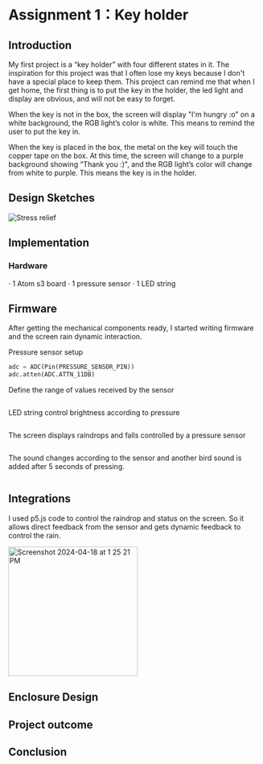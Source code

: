# Assignment 1：Key holder

## Introduction
My first project is a “key holder” with four different states in it. The inspiration for this project was that I often lose my keys because I don't have a special place to keep them. This project can remind me that when I get home, the first thing is to put the key in the holder, the led light and display are obvious, and will not be easy to forget.

When the key is not in the box, the screen will display "I'm hungry :o" on a white background, the RGB light’s color is white. This means to remind the user to put the key in.

When the key is placed in the box, the metal on the key will touch the copper tape on the box. At this time, the screen will change to a purple background showing “Thank you :)", and the RGB light’s color will change from white to purple. This means the key is in the holder.
## Design Sketches
![Stress relief](https://github.com/yilin223344/Yilin-SP24-IXD-256/assets/125238982/a72dea09-deae-4f59-90c1-2ff28b653c55)

## Implementation
### Hardware
· 1 Atom s3 board
· 1 pressure sensor
· 1 LED string

## Firmware
After getting the mechanical components ready, I started writing firmware and the screen rain dynamic interaction.

Pressure sensor setup
``` Python
adc = ADC(Pin(PRESSURE_SENSOR_PIN))
adc.atten(ADC.ATTN_11DB)
```
Define the range of values received by the sensor
``` Python

```
LED string control brightness according to pressure
``` Python

```
The screen displays raindrops and falls controlled by a pressure sensor
``` Python

```
The sound changes according to the sensor and another bird sound is added after 5 seconds of pressing.
``` Python

```
## Integrations
I used p5.js code to control the raindrop and status on the screen. So it allows direct feedback from the sensor and gets dynamic feedback to control the rain.

<img width="257" alt="Screenshot 2024-04-18 at 1 25 21 PM" src="https://github.com/yilin223344/Yilin-SP24-IXD-256/assets/125238982/92298213-a50d-4893-8137-67979deef16c">

## Enclosure Design



## Project outcome

## Conclusion




